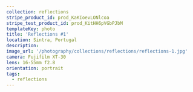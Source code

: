 ```yaml
---
collection: reflections
stripe_product_id: prod_KaKIoevLONlcoa
stripe_test_product_id: prod_KitHH6pVGbPJbM
templateKey: photo
title: 'Reflections #1'
location: Sintra, Portugal
description:
image_url: '/photography/collections/reflections/reflections-1.jpg'
camera: Fujifilm XT-30
lens: 16-55mm f2.8
orientation: portrait
tags:
  - reflections
---
```

